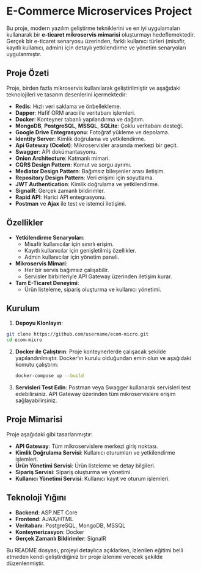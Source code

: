 # E-Commerce Microservices Project

Bu proje, modern yazılım geliştirme tekniklerini ve en iyi uygulamaları kullanarak bir **e-ticaret mikroservis mimarisi** oluşturmayı hedeflemektedir. 
Gerçek bir e-ticaret senaryosu üzerinden, farklı kullanıcı türleri (misafir, kayıtlı kullanıcı, admin) için detaylı yetkilendirme ve yönetim senaryoları uygulanmıştır.

## Proje Özeti

Proje, birden fazla mikroservis kullanılarak geliştirilmiştir ve aşağıdaki teknolojileri ve tasarım desenlerini içermektedir:

- **Redis**: Hızlı veri saklama ve önbellekleme.
- **Dapper**: Hafif ORM aracı ile veritabanı işlemleri.
- **Docker**: Konteyner tabanlı yapılandırma ve dağıtım.
- **MongoDB**, **PostgreSQL**, **MSSQL**, **SQLite**: Çoklu veritabanı desteği.
- **Google Drive Entegrasyonu**: Fotoğraf yükleme ve depolama.
- **Identity Server**: Kimlik doğrulama ve yetkilendirme.
- **Api Gateway (Ocelot)**: Mikroservisler arasında merkezi bir geçit.
- **Swagger**: API dokümantasyonu.
- **Onion Architecture**: Katmanlı mimari.
- **CQRS Design Pattern**: Komut ve sorgu ayrımı.
- **Mediator Design Pattern**: Bağımsız bileşenler arası iletişim.
- **Repository Design Pattern**: Veri erişimi için soyutlama.
- **JWT Authentication**: Kimlik doğrulama ve yetkilendirme.
- **SignalR**: Gerçek zamanlı bildirimler.
- **Rapid API**: Harici API entegrasyonu.
- **Postman** ve **Ajax** ile test ve istemci iletişimi.

## Özellikler

- **Yetkilendirme Senaryoları**: 
  - Misafir kullanıcılar için sınırlı erişim.
  - Kayıtlı kullanıcılar için genişletilmiş özellikler.
  - Admin kullanıcılar için yönetim paneli.
- **Mikroservis Mimari**: 
  - Her bir servis bağımsız çalışabilir.
  - Servisler birbirleriyle API Gateway üzerinden iletişim kurar.
- **Tam E-Ticaret Deneyimi**:
  - Ürün listeleme, sipariş oluşturma ve kullanıcı yönetimi.

## Kurulum

 1. **Depoyu Klonlayın**:
   ```bash
   git clone https://github.com/username/ecom-micro.git
   cd ecom-micro
   ```

2. **Docker ile Çalıştırın**:
   Proje konteynerlerde çalışacak şekilde yapılandırılmıştır. Docker'ın kurulu olduğundan emin olun ve aşağıdaki komutu çalıştırın:
   ```bash
   docker-compose up --build
   ```

3. **Servisleri Test Edin**:
   Postman veya Swagger kullanarak servisleri test edebilirsiniz. API Gateway üzerinden tüm mikroservislere erişim sağlayabilirsiniz.

## Proje Mimarisi

Proje aşağıdaki gibi tasarlanmıştır:

- **API Gateway**: Tüm mikroservislere merkezi giriş noktası.
- **Kimlik Doğrulama Servisi**: Kullanıcı oturumları ve yetkilendirme işlemleri.
- **Ürün Yönetimi Servisi**: Ürün listeleme ve detay bilgileri.
- **Sipariş Servisi**: Sipariş oluşturma ve yönetimi.
- **Kullanıcı Yönetimi Servisi**: Kullanıcı kayıt ve oturum işlemleri.

## Teknoloji Yığını

- **Backend**: ASP.NET Core
- **Frontend**: AJAX/HTML
- **Veritabanı**: PostgreSQL, MongoDB, MSSQL
- **Konteynerizasyon**: Docker
- **Gerçek Zamanlı Bildirimler**: SignalR



Bu README dosyası, projeyi detaylıca açıklarken, izlenilen eğitimi belli etmeden kendi geliştirdiğiniz bir proje izlenimi verecek şekilde düzenlenmiştir.

